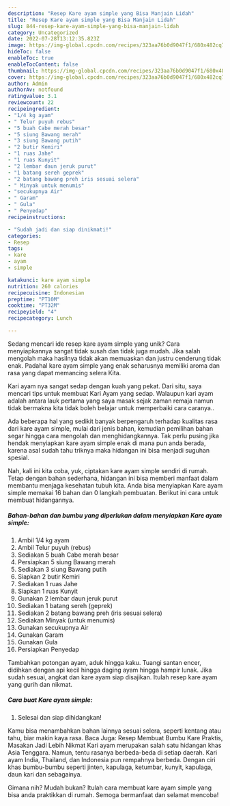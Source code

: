 ```yaml
---
description: "Resep Kare ayam simple yang Bisa Manjain Lidah"
title: "Resep Kare ayam simple yang Bisa Manjain Lidah"
slug: 844-resep-kare-ayam-simple-yang-bisa-manjain-lidah
category: Uncategorized
date: 2022-07-28T13:12:35.823Z
image: https://img-global.cpcdn.com/recipes/323aa76b0d9047f1/680x482cq70/kare-ayam-simple-foto-resep-utama.jpg
hideToc: false
enableToc: true
enableTocContent: false
thumbnail: https://img-global.cpcdn.com/recipes/323aa76b0d9047f1/680x482cq70/kare-ayam-simple-foto-resep-utama.jpg
cover: https://img-global.cpcdn.com/recipes/323aa76b0d9047f1/680x482cq70/kare-ayam-simple-foto-resep-utama.jpg
author: Admin
authorAv: notfound
ratingvalue: 3.1
reviewcount: 22
recipeingredient:
- "1/4 kg ayam"
- " Telur puyuh rebus"
- "5 buah Cabe merah besar"
- "5 siung Bawang merah"
- "3 siung Bawang putih"
- "2 butir Kemiri"
- "1 ruas Jahe"
- "1 ruas Kunyit"
- "2 lembar daun jeruk purut"
- "1 batang sereh geprek"
- "2 batang bawang preh iris sesuai selera"
- " Minyak untuk menumis"
- "secukupnya Air"
- " Garam"
- " Gula"
- " Penyedap"
recipeinstructions:

- "Sudah jadi dan siap dinikmati!"
categories:
- Resep
tags:
- kare
- ayam
- simple

katakunci: kare ayam simple 
nutrition: 260 calories
recipecuisine: Indonesian
preptime: "PT10M"
cooktime: "PT32M"
recipeyield: "4"
recipecategory: Lunch

---
```





Sedang mencari ide resep kare ayam simple yang unik? Cara menyiapkannya sangat tidak susah dan tidak juga mudah. Jika salah mengolah maka hasilnya tidak akan memuaskan dan justru cenderung tidak enak. Padahal kare ayam simple yang enak seharusnya memiliki aroma dan rasa yang dapat memancing selera Kita.





Kari ayam nya sangat sedap dengan kuah yang pekat. Dari situ, saya mencari tips untuk membuat Kari Ayam yang sedap. Walaupun kari ayam adalah antara lauk pertama yang saya masak sejak zaman remaja namun tidak bermakna kita tidak boleh belajar untuk memperbaiki cara caranya..

Ada beberapa hal yang sedikit banyak berpengaruh terhadap kualitas rasa dari kare ayam simple, mulai dari jenis bahan, kemudian pemilihan bahan segar hingga cara mengolah dan menghidangkannya. Tak perlu pusing jika hendak menyiapkan kare ayam simple enak di mana pun anda berada, karena asal sudah tahu triknya maka hidangan ini bisa menjadi suguhan spesial.






Nah, kali ini kita coba, yuk, ciptakan kare ayam simple sendiri di rumah. Tetap dengan bahan sederhana, hidangan ini bisa memberi manfaat dalam membantu menjaga kesehatan tubuh kita. Anda bisa menyiapkan Kare ayam simple memakai 16 bahan dan 0 langkah pembuatan. Berikut ini cara untuk membuat hidangannya.

<!--inarticleads1-->

##### Bahan-bahan dan bumbu yang diperlukan dalam menyiapkan Kare ayam simple:

1. Ambil 1/4 kg ayam
1. Ambil  Telur puyuh (rebus)
1. Sediakan 5 buah Cabe merah besar
1. Persiapkan 5 siung Bawang merah
1. Sediakan 3 siung Bawang putih
1. Siapkan 2 butir Kemiri
1. Sediakan 1 ruas Jahe
1. Siapkan 1 ruas Kunyit
1. Gunakan 2 lembar daun jeruk purut
1. Sediakan 1 batang sereh (geprek)
1. Sediakan 2 batang bawang preh (iris sesuai selera)
1. Sediakan  Minyak (untuk menumis)
1. Gunakan secukupnya Air
1. Gunakan  Garam
1. Gunakan  Gula
1. Persiapkan  Penyedap


Tambahkan potongan ayam, aduk hingga kaku. Tuangi santan encer, didihkan dengan api kecil hingga daging ayam hingga hampir lunak. Jika sudah sesuai, angkat dan kare ayam siap disajikan. Itulah resep kare ayam yang gurih dan nikmat. 

<!--inarticleads2-->

##### Cara buat Kare ayam simple:


1. Selesai dan siap dihidangkan!

Kamu bisa menambahkan bahan lainnya sesuai selera, seperti kentang atau tahu, biar makin kaya rasa. Baca Juga: Resep Membuat Bumbu Kare Praktis, Masakan Jadi Lebih Nikmat Kari ayam merupakan salah satu hidangan khas Asia Tenggara. Namun, tentu rasanya berbeda-beda di setiap daerah. Kari ayam India, Thailand, dan Indonesia pun rempahnya berbeda. Dengan ciri khas bumbu-bumbu seperti jinten, kapulaga, ketumbar, kunyit, kapulaga, daun kari dan sebagainya. 

Gimana nih? Mudah bukan? Itulah cara membuat kare ayam simple yang bisa anda praktikkan di rumah. Semoga bermanfaat dan selamat mencoba!
